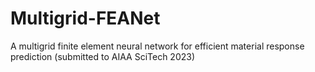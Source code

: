 # Multigrid-FEANet

A multigrid finite element neural network for efficient material response prediction (submitted to AIAA SciTech 2023)